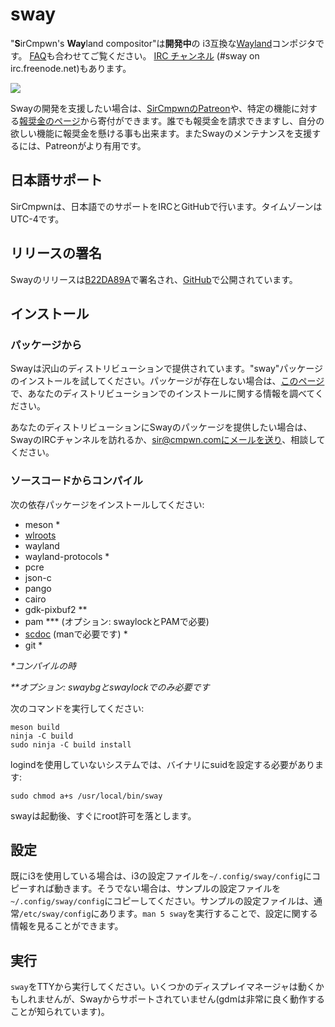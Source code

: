 # sway

"**S**irCmpwn's **Way**land compositor"は**開発中**の
i3互換な[Wayland](http://wayland.freedesktop.org/)コンポジタです。
[FAQ](https://github.com/swaywm/sway/wiki)も合わせてご覧ください。
[IRC チャンネル](http://webchat.freenode.net/?channels=sway&uio=d4) (#sway on irc.freenode.net)もあります。

[![](https://sr.ht/ICd5.png)](https://sr.ht/ICd5.png)

Swayの開発を支援したい場合は、[SirCmpwnのPatreon](https://patreon.com/sircmpwn)や、特定の機能に対する[報奨金のページ](https://github.com/swaywm/sway/issues/986)から寄付ができます。誰でも報奨金を請求できますし、自分の欲しい機能に報奨金を懸ける事も出来ます。またSwayのメンテナンスを支援するには、Patreonがより有用です。

## 日本語サポート

SirCmpwnは、日本語でのサポートをIRCとGitHubで行います。タイムゾーンはUTC-4です。

## リリースの署名

Swayのリリースは[B22DA89A](http://pgp.mit.edu/pks/lookup?op=vindex&search=0x52CB6609B22DA89A)で署名され、[GitHub](https://github.com/swaywm/sway/releases)で公開されています。

## インストール

### パッケージから

Swayは沢山のディストリビューションで提供されています。"sway"パッケージのインストールを試してください。パッケージが存在しない場合は、[このページ](https://github.com/swaywm/sway/wiki/Unsupported-packages)で、あなたのディストリビューションでのインストールに関する情報を調べてください。

あなたのディストリビューションにSwayのパッケージを提供したい場合は、SwayのIRCチャンネルを訪れるか、sir@cmpwn.comにメールを送り、相談してください。

### ソースコードからコンパイル

次の依存パッケージをインストールしてください:

* meson \*
* [wlroots](https://github.com/swaywm/wlroots)
* wayland
* wayland-protocols \*
* pcre
* json-c
* pango
* cairo
* gdk-pixbuf2 \*\*
* pam \*\*\* (オプション: swaylockとPAMで必要)
* [scdoc](https://git.sr.ht/~sircmpwn/scdoc) (manで必要です) \*
* git \*

_\*コンパイルの時_

_\*\*オプション: swaybgとswaylockでのみ必要です_

次のコマンドを実行してください:

    meson build
    ninja -C build
    sudo ninja -C build install

logindを使用していないシステムでは、バイナリにsuidを設定する必要があります:

    sudo chmod a+s /usr/local/bin/sway

swayは起動後、すぐにroot許可を落とします。

## 設定

既にi3を使用している場合は、i3の設定ファイルを`~/.config/sway/config`にコピーすれば動きます。そうでない場合は、サンプルの設定ファイルを`~/.config/sway/config`にコピーしてください。サンプルの設定ファイルは、通常`/etc/sway/config`にあります。`man 5 sway`を実行することで、設定に関する情報を見ることができます。

## 実行

`sway`をTTYから実行してください。いくつかのディスプレイマネージャは動くかもしれませんが、Swayからサポートされていません(gdmは非常に良く動作することが知られています)。


